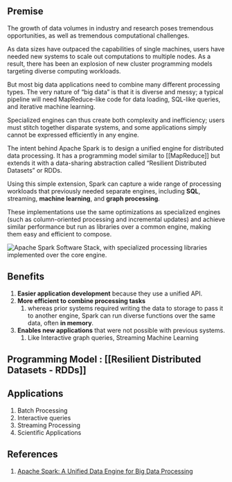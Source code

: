 ## Premise
The growth of data volumes in industry and research poses tremendous opportunities, as well as tremendous computational challenges. 

As data sizes have outpaced the capabilities of single machines, users have needed new systems to scale out computations to multiple nodes. As a result, there has been an explosion of new cluster programming models targeting diverse computing workloads.

But most big data applications need to combine many different processing types. The very nature of “big data” is that it is diverse and messy; a typical pipeline will need MapReduce-like code for data loading, SQL-like queries, and iterative machine learning. 

Specialized engines can thus create both complexity and inefficiency; users must stitch together disparate systems, and some applications simply cannot be expressed efficiently in any engine.

The intent behind Apache Spark is to design a unified engine for distributed data processing. It has a programming model similar to [[MapReduce]] but extends it with a data-sharing abstraction called “Resilient Distributed Datasets” or RDDs. 

Using this simple extension, Spark can capture a wide range of processing workloads that previously needed separate engines, including **SQL**, streaming, **machine learning**, and **graph processing**. 

These implementations use the same optimizations as specialized engines (such as column-oriented processing and incremental updates) and achieve similar performance but run as libraries over a common engine, making them easy and efficient to compose.

![Apache Spark Software Stack, with specialized processing libraries implemented over the core engine.](spark_stack.png)
## Benefits

1. **Easier application development** because they use a unified API.
2. **More efficient to combine processing tasks** 
	1. whereas prior systems required writing the data to storage to pass it to another engine, Spark can run diverse functions over the same data, often **in memory**.
3. **Enables new applications** that were not possible with previous systems.
	1. Like Interactive graph queries, Streaming Machine Learning

## Programming Model : [[Resilient Distributed Datasets - RDDs]]

## Applications

1. Batch Processing
2. Interactive queries
3. Streaming Processing
4. Scientific Applications

## References
1. [Apache Spark: A Unified Data Engine for Big Data Processing](https://people.eecs.berkeley.edu/~alig/papers/spark-cacm.pdf) 